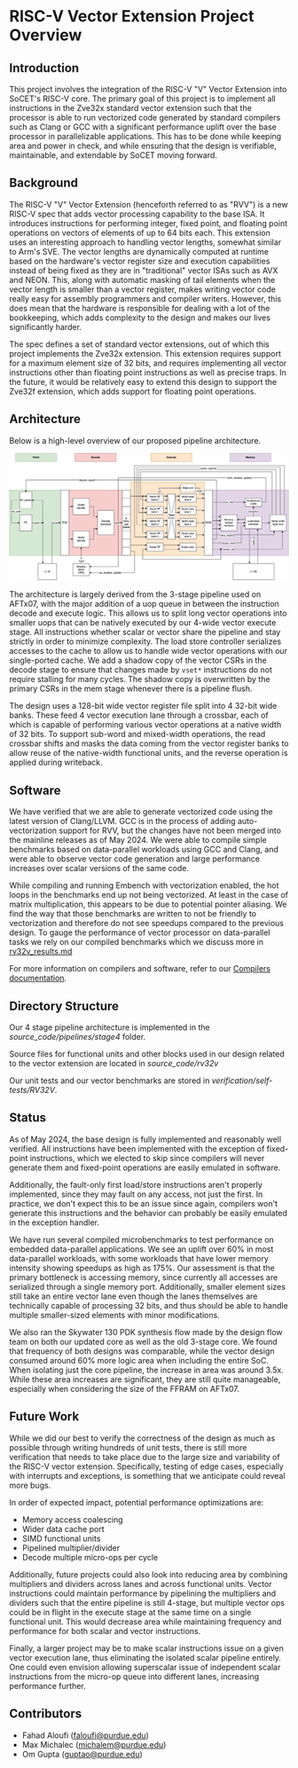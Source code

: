 # RISC-V Vector Extension Project Overview

## Introduction

This project involves the integration of the RISC-V "V" Vector Extension into SoCET's RISC-V core. The primary goal of this project is to implement all instructions in the Zve32x standard vector extension such that the processor is able to run vectorized code generated by standard compilers such as Clang or GCC with a significant performance uplift over the base processor in parallelizable applications. This has to be done while keeping area and power in check, and while ensuring that the design is verifiable, maintainable, and extendable by SoCET moving forward.


## Background

The RISC-V "V" Vector Extension (henceforth referred to as "RVV") is a new RISC-V spec that adds vector processing capability to the base ISA. It introduces instructions for performing integer, fixed point, and floating point operations on vectors of elements of up to 64 bits each. This extension uses an interesting approach to handling vector lengths, somewhat similar to Arm's SVE. The vector lengths are dynamically computed at runtime based on the hardware's vector register size and execution capabilities instead of being fixed as they are in "traditional" vector ISAs such as AVX and NEON. This, along with automatic masking of tail elements when the vector length is smaller than a vector register, makes writing vector code really easy for assembly programmers and compiler writers. However, this does mean that the hardware is responsible for dealing with a lot of the bookkeeping, which adds complexity to the design and makes our lives significantly harder.

The spec defines a set of standard vector extensions, out of which this project implements the Zve32x extension. This extension requires support for a maximum element size of 32 bits, and requires implementing all vector instructions other than floating point instructions as well as precise traps. In the future, it would be relatively easy to extend this design to support the Zve32f extension, which adds support for floating point operations.


## Architecture

Below is a high-level overview of our proposed pipeline architecture.

![Vector pipeline diagram](images/rvv_pipeline.jpg)

The architecture is largely derived from the 3-stage pipeline used on AFTx07, with the major addition of a uop queue in between the instruction decode and execute logic. This allows us to split long vector operations into smaller uops that can be natively executed by our 4-wide vector execute stage. All instructions whether scalar or vector share the pipeline and stay strictly in order to minimize complexity. The load store controller serializes accesses to the cache to allow us to handle wide vector operations with our single-ported cache. We add a shadow copy of the vector CSRs in the decode stage to ensure that changes made by `vset*` instructions do not require stalling for many cycles. The shadow copy is overwritten by the primary CSRs in the mem stage whenever there is a pipeline flush.

The design uses a 128-bit wide vector register file split into 4 32-bit wide banks. These feed 4 vector execution lane through a crossbar, each of which is capable of performing various vector operations at a native width of 32 bits. To support sub-word and mixed-width operations, the read crossbar shifts and masks the data coming from the vector register banks to allow reuse of the native-width functional units, and the reverse operation is applied during writeback.


## Software

We have verified that we are able to generate vectorized code using the latest version of Clang/LLVM. GCC is in the process of adding auto-vectorization support for RVV, but the changes have not been merged into the mainline releases as of May 2024. We were able to compile simple benchmarks based on data-parallel workloads using GCC and Clang, and were able to observe vector code generation and large performance increases over scalar versions of the same code.

While compiling and running Embench with vectorization enabled, the hot loops in the benchmarks end up not being vectorized. At least in the case of matrix multiplication, this appears to be due to potential pointer aliasing. We find the way that those benchmarks are written to not be friendly to vectorization and therefore do not see speedups compared to the previous design. To gauge the performance of vector processor on data-parallel tasks we rely on our compiled benchmarks which we discuss more in [rv32v_results.md](rv32v_results.md)

For more information on compilers and software, refer to our [Compilers documentation](rv32v_compilers.md).


## Directory Structure
Our 4 stage pipeline architecture is implemented in the *source_code/pipelines/stage4* folder. 

Source files for functional units and other blocks used in our design related to the vector extension are located in *source_code/rv32v*

Our unit tests and our vector benchmarks  are stored in *verification/self-tests/RV32V*. 


## Status
As of May 2024, the base design is fully implemented and reasonably well verified. All instructions have been implemented with the exception of fixed-point instructions, which we elected to skip since compilers will never generate them and fixed-point operations are easily emulated in software.

Additionally, the fault-only first load/store instructions aren't properly implemented, since they may fault on any access, not just the first. In practice, we don't expect this to be an issue since again, compilers won't generate this instructions and the behavior can probably be easily emulated in the exception handler.

We have run several compiled microbenchmarks to test performance on embedded data-parallel applications. We see an uplift over 60% in most data-parallel workloads, with some workloads that have lower memory intensity showing speedups as high as 175%. Our assessment is that the primary bottleneck is accessing memory, since currently all accesses are serialized through a single memory port. Additionally, smaller element sizes still take an entire vector lane even though the lanes themselves are technically capable of processing 32 bits, and thus should be able to handle multiple smaller-sized elements with minor modifications.

We also ran the Skywater 130 PDK synthesis flow made by the design flow team on both our updated core as well as the old 3-stage core. We found that frequency of both designs was comparable, while the vector design consumed around 60% more logic area when including the entire SoC. When isolating just the core pipeline, the increase in area was around 3.5x. While these area increases are significant, they are still quite manageable, especially when considering the size of the FFRAM on AFTx07.


## Future Work

While we did our best to verify the correctness of the design as much as possible through writing hundreds of unit tests, there is still more verification that needs to take place due to the large size and variability of the RISC-V vector extension. Specifically, testing of edge cases, especially with interrupts and exceptions, is something that we anticipate could reveal more bugs.

In order of expected impact, potential performance optimizations are:
- Memory access coalescing
- Wider data cache port
- SIMD functional units
- Pipelined multiplier/divider
- Decode multiple micro-ops per cycle

Additionally, future projects could also look into reducing area by combining multipliers and dividers across lanes and across functional units. Vector instructions could maintain performance by pipelining the multipliers and dividers such that the entire pipeline is still 4-stage, but multiple vector ops could be in flight in the execute stage at the same time on a single functional unit. This would decrease area while maintaining frequency and performance for both scalar and vector instructions.

Finally, a larger project may be to make scalar instructions issue on a given vector execution lane, thus eliminating the isolated scalar pipeline entirely. One could even envision allowing superscalar issue of independent scalar instructions from the micro-op queue into different lanes, increasing performance further.


## Contributors

- Fahad Aloufi (faloufi@purdue.edu)
- Max Michalec (michalem@purdue.edu)
- Om Gupta (guptao@purdue.edu)
